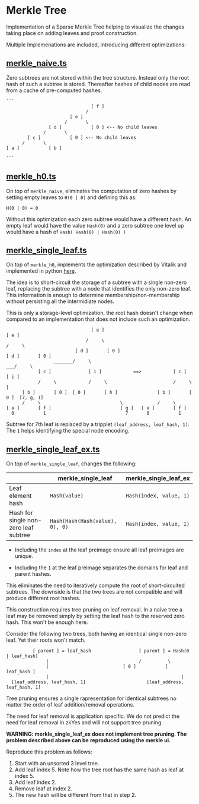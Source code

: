 # Merkle Tree

Implementation of a Sparse Merkle Tree helping to visualize the changes taking place on adding leaves and proof construction.

Multiple Implemenations are included, introducing different optimizations:

## [merkle_naive.ts](./src/trees/merkle_naive.ts)

Zero subtrees are not stored within the tree structure. Instead only the root hash of such a subtree is stored. Thereafter hashes of child nodes are read from a cache of pre-computed hashes.

    ```
                                    [ f ]
                                  /
                            [ e ]
                          /       \
                    [ d ]           [ 0 ] <-- No child leaves
                  /       \
            [ c ]           [ 0 ] <-- No child leaves
          /       \
    [ a ]           [ b ]
                                    
    ```

## [merkle_h0.ts](./src/trees/merkle_h0.ts)

On top of `merkle_naive`, eliminates the computation of zero hashes by setting empty leaves to `H(0 | 0)` and defining this as: <BR /> 

`H(0 | 0) = 0`

Without this optimization each zero subtree would have a different hash. An empty leaf would have the value `Hash(0)` and a zero subtree one level up would have a  hash of `Hash( Hash(0) | Hash(0) )`


## [merkle_single_leaf.ts](./src/trees/merkle_single_leaf.ts)

On top of `merkle_h0`, implements the optimization described by Vitalik and implemented in python [here](../vitalik_merkle_optimizations/new_bintrie_optimized.py).

The idea is to short-circuit the storage of a subtree with a single non-zero leaf, replacing the subtree with a node that identifies the only non-zero leaf. This information is enough to determine membership/non-membership without persisting all the intermidiate nodes.

This is only a storage-level optimization, the root hash doesn't change when compared to an implementation that does not include such an optimization.

```
                                [ e ]                                          [ e ]
                              /     \                                        /     \
                          [ d ]       [ 0 ]                              [ d ]       [ 0 ]
                  _______/     \                                     ___/     \
            [ c ]              [ i ]            ==>            [ c ]          [ i ]              
            /     \            /     \                         /     \           |
      [ b ]       [ 0 ]  [ 0 ]       [ h ]               [ b ]       [ 0 ]  [7, g, 1] 
      /     \                              \             /     \
[ a ]       [ f ]                          [ g ]   [ a ]       [ f ]
  0           1                              7       0           1 
```

Subtree for 7th leaf is replaced by a tripplet `(leaf_address, leaf_hash, 1)`. The `1` helps identifying the special node encoding.


## [merkle_single_leaf_ex.ts](./src/trees/merkle_single_leaf_ex.ts)

On top of `merkle_single_leaf`, changes the following:

|                   | merkle_single_leaf  | merkle_single_leaf_ex   |
|-------------------|---------------------|-------------------------|
| Leaf element hash | `Hash(value)`       | `Hash(index, value, 1)` |
| Hash for single non-zero leaf subtree | `Hash(Hash(Hash(value), 0), 0)` | `Hash(index, value, 1)` |

* Including the `index` at the leaf preimage ensure all leaf preimages are unique.

* Including the `1` at the leaf preimage separates the domains for leaf and parent hashes.

This eliminates the need to iteratively compute the root of short-circuited subtrees. The downside is that the two trees are not compatible and will produce different root hashes.

This construction requires tree pruning on leaf removal. In a naive tree a leaf 
may be removed simply by setting the leaf hash to the reserved zero hash. This won't be enough here.

Consider the following two trees, both having an identical single non-zero leaf. Yet their roots won't match.

```
          [ parent ] = leaf_hash                  [ parent ] = Hash(0 | leaf_hash)
               |                                  /          \                    
               |                            [ 0 ]           [ leaf_hash ]         
               |                                                  |               
  [leaf_address, leaf_hash, 1]                       [leaf_address, leaf_hash, 1] 
```

Tree pruning ensures a single rapresentation for identical subtrees no matter the order of leaf addition/removal operations.

The need for leaf removal is application specific. We do not predict the need for leaf removal in zkYes and will not support tree pruning. 

__WARNING: merkle_single_leaf_ex does not implement tree pruning. The problem described above can be__
__reproduced using the merkle ui.__

Reproduce this problem as follows:

1. Start with an unsorted 3 level tree.
1. Add leaf index 5. Note how the tree root has the same hash as leaf at index 5.
1. Add leaf index 2.
1. Remove leaf at index 2.
1. The new hash will be different from that in step 2.
